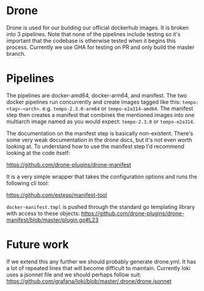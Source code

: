 # Drone

Drone is used for our building our official dockerhub images. It is broken into 3 
pipelines.  Note that none of the pipelines include testing so it's important that 
the codebase is otherwise tested when it begins this process. Currently we use GHA
for testing on PR and only build the master branch.

# Pipelines

The pipelines are docker-amd64, docker-arm64, and manifest.  The two docker pipelines 
run concurrently and create images tagged like this: `tempo:<tag>-<arch>`.  e.g.
`tempo-2.3.0-arm64` or `tempo-e2a314-amd64`.  The manifest step then creates a manifest 
that combines the mentioned images into one multiarch image named as you would expect: 
`tempo-2.3.0` or `tempo-e2a314`.  

The documentation on the manifest step is basically non-existent. There's some very
weak documentation in the drone docs, but it's not even worth looking at. To understand
how to use the manifest step I'd recommend looking at the code itself:

https://github.com/drone-plugins/drone-manifest

It is a very simple wrapper that takes the configuration options and runs the following 
cli tool:

https://github.com/estesp/manifest-tool

`docker-manifest.tmpl` is pushed through the standard go templating library with access
to these objects: https://github.com/drone-plugins/drone-manifest/blob/master/plugin.go#L23

# Future work

If we extend this any further we should probably generate drone.yml. It has a lot of 
repeated lines that will become difficult to maintain.  Currently loki uses a jsonnet file
and we should perhaps follow suit: https://github.com/grafana/loki/blob/master/.drone/drone.jsonnet